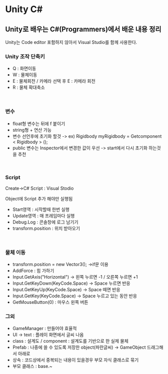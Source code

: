 # Unity C#
## Unity로 배우는 C#(Programmers)에서 배운 내용 정리

Unity는 Code editor 포함하지 않아서 Visual Studio를 함께 사용한다.
<br>

### Unity 조작 단축키
+ Q : 화면이동
+ W : 물체이동
+ E : 물체회전 / 카메라 선택 후 E : 카메라 회전
+ R : 물체 확대축소
<br>

### 변수
+ float형 변수는 뒤에 f 붙이기
+ string형 + 연산 가능
+ 변수 선언후에 초기화 할것 -> ex) Rigidbody myRigidbody = Getcomponent < Rigidbody > ();
+ public 변수는 Inspector에서 변경한 값이 우선 -> start에서 다시 초기화 하는것을 추천
<br>

### Script
Create->C# Script : Visual Stodio

Object에 Script 추가 해야만 실행됨 

+ Start영역 : 시작할때 한번 실행
+ Update영역 : 매 프레임마다 실행
+ Debug.Log : 콘솔창에 로그 남기기
+ transform.position : 위치 받아오기
<br>

### 물체 이동
+ transform.position = new Vector3(); ->if문 이용
+ AddForce : 힘 가하기
+ Input.GetAxis("Horizontal") -> 왼쪽 누르면 -1 / 오른쪽 누르면 +1
+ Input.GetKeyDown(KeyCode.Space) -> Space 누르면 반응
+ Input.GetKeyUp(KeyCode.Space) -> Space 떼면 반응
+ Input.GetKey(KeyCode.Space) -> Space 누르고 있는 동안 반응
+ GetMouseButton(0) : 마우스 왼쪽 버튼

### 그외
+ GameManager : 만들어야 효율적
+ UI -> text : 플레이 화면에서 글씨 나옴
+ class : 설계도 / component : 설계도를 기반으로 한 실제 물체
+ Prefab : 나중에 쓸 수 있도록 저장한 object(파란글씨) -> GameObject 드래그해서 아래로
+ 상속 : 코드상에서 중복되는 내용이 있을경우 부모 자식 클래스로 묶기
+ 부모 클래스 : base.~
